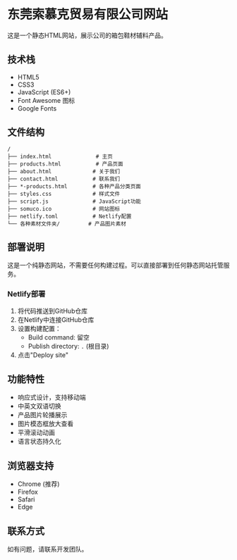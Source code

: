 # 东莞索慕克贸易有限公司网站

这是一个静态HTML网站，展示公司的箱包鞋材辅料产品。

## 技术栈

- HTML5
- CSS3
- JavaScript (ES6+)
- Font Awesome 图标
- Google Fonts

## 文件结构

```
/
├── index.html              # 主页
├── products.html           # 产品页面
├── about.html             # 关于我们
├── contact.html           # 联系我们
├── *-products.html        # 各种产品分类页面
├── styles.css             # 样式文件
├── script.js              # JavaScript功能
├── somuco.ico             # 网站图标
├── netlify.toml           # Netlify配置
└── 各种素材文件夹/         # 产品图片素材
```

## 部署说明

这是一个纯静态网站，不需要任何构建过程。可以直接部署到任何静态网站托管服务。

### Netlify部署

1. 将代码推送到GitHub仓库
2. 在Netlify中连接GitHub仓库
3. 设置构建配置：
   - Build command: 留空
   - Publish directory: `.` (根目录)
4. 点击"Deploy site"

## 功能特性

- 响应式设计，支持移动端
- 中英文双语切换
- 产品图片轮播展示
- 图片模态框放大查看
- 平滑滚动动画
- 语言状态持久化

## 浏览器支持

- Chrome (推荐)
- Firefox
- Safari
- Edge

## 联系方式

如有问题，请联系开发团队。 